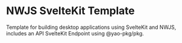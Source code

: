 # NWJS SvelteKit Template

Template for building desktop applications using SvelteKit and NWJS, includes an API SvelteKit Endpoint using @yao-pkg/pkg.
